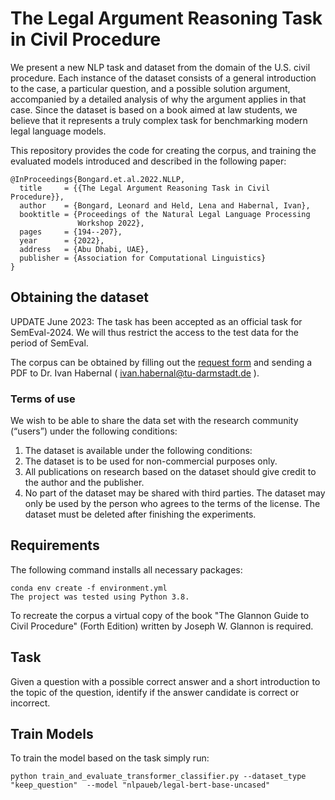 # The Legal Argument Reasoning Task in Civil Procedure

We present a new NLP task and dataset from the domain of the U.S. civil procedure. Each instance of the dataset consists of a general introduction to the case, a particular question, and a possible solution argument, accompanied by a detailed analysis of why the argument applies in that case. Since the dataset is based on a book aimed at law students, we believe that it represents a truly complex task for benchmarking modern legal language models. 

This repository provides the code for creating the corpus, and training the evaluated models introduced and described in the following paper:

```plain
@InProceedings{Bongard.et.al.2022.NLLP,
  title     = {{The Legal Argument Reasoning Task in Civil Procedure}},
  author    = {Bongard, Leonard and Held, Lena and Habernal, Ivan},
  booktitle = {Proceedings of the Natural Legal Language Processing
               Workshop 2022},
  pages     = {194--207},
  year      = {2022},
  address   = {Abu Dhabi, UAE},
  publisher = {Association for Computational Linguistics}
}
```
## Obtaining the dataset

UPDATE June 2023: The task has been accepted as an official task for SemEval-2024. We will thus restrict the access to the test data for the period of SemEval.

The corpus can be obtained by filling out the [request form](/forms/Legal-Argument-Reasoning-Request-Form.docx?raw=true)  and sending a PDF to Dr. Ivan Habernal ( ivan.habernal@tu-darmstadt.de ).

### Terms of use
We wish to be able to share the data set with the research community (“users”) under the following conditions:

1. The dataset is available under the following conditions:
2. The dataset is to be used for non-commercial purposes only.
3. All publications on research based on the dataset should give credit to the author and the publisher.
4. No part of the dataset may be shared with third parties. The dataset may only be used by the person who agrees to the terms of the license.
The dataset must be deleted after finishing the experiments.

## Requirements
The following command installs all necessary packages:

~~~
conda env create -f environment.yml                         
The project was tested using Python 3.8.
~~~ 


To recreate the corpus a virtual copy of the book "The Glannon Guide to Civil Procedure" (Forth Edition) written by Joseph W. Glannon is required.



## Task
Given a question with a possible correct answer and a short introduction to the topic of the question, identify if the answer candidate is correct or incorrect.

## Train Models
To train the model based on the task simply run:

~~~
python train_and_evaluate_transformer_classifier.py --dataset_type "keep_question"  --model "nlpaueb/legal-bert-base-uncased"
~~~

